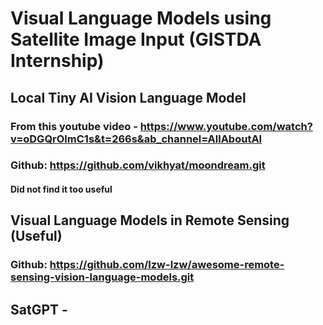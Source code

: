 # Visual Language Models using Satellite Image Input (GISTDA Internship)

##  Local Tiny AI Vision Language Model

### From this youtube video - https://www.youtube.com/watch?v=oDGQrOlmC1s&t=266s&ab_channel=AllAboutAI
### Github: https://github.com/vikhyat/moondream.git
#### Did not find it too useful

## Visual Language Models in Remote Sensing (Useful)

### Github: https://github.com/lzw-lzw/awesome-remote-sensing-vision-language-models.git

## SatGPT -  
